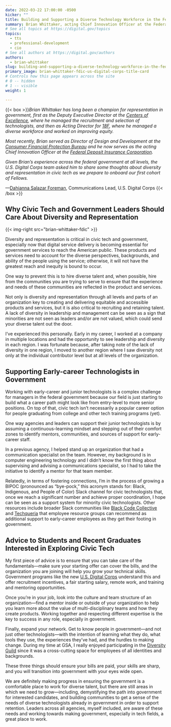 ```yaml
---
date: 2022-03-22 17:00:00 -0500
kicker: ""
title: Building and Supporting a Diverse Technology Workforce in the Federal Government
summary: Brian Whittaker, acting Chief Innovation Officer at the Federal Deposit Insurance Corporation (FDIC), shares his personal reflections on the importance of a diverse workforce in government and civic tech.
# See all topics at https://digital.gov/topics
topics:
  - tts
  - professional-development
  - cio
# See all authors at https://digital.gov/authors
authors:
  - brian-whittaker
slug: building-and-supporting-a-diverse-technology-workforce-in-the-federal-government
primary_image: brian-whittaker-fdic-us-digital-corps-title-card
# Controls how this page appears across the site
# 0 -- hidden
# 1 -- visible
weight: 1

---
```


{{< box >}}_Brian Whittaker has long been a champion for representation in government, first as the Deputy Executive Director at the [Centers of Excellence](https://coe.gsa.gov/), where he managed the recruitment and selection of technologists, and then as Acting Director for [18F](https://18f.gsa.gov/), where he managed a diverse workforce and worked on improving equity._

_Most recently, Brian served as Director of Design and Development at the [Consumer Financial Protection Bureau](https://www.consumerfinance.gov/) and he now serves as the acting Chief Innovation Officer at the [Federal Deposit Insurance Corporation](https://www.fdic.gov/)._

_Given Brian’s experience across the federal government at all levels, the U.S. Digital Corps team asked him to share some thoughts about diversity and representation in civic tech as we prepare to onboard our first cohort of Fellows._

&mdash;[Dahianna Salazar Foreman](https://digital.gov/authors/dahianna-salazar-foreman/), Communications Lead, U.S. Digital Corps {{< /box >}}

## Why Civic Tech and Government Leaders Should Care About Diversity and Representation

{{< img-right src="brian-whittaker-fdic" >}}

Diversity and representation is critical in civic tech and government, especially now that digital service delivery is becoming essential for government services to reach the American public. These products and services need to account for the diverse perspectives, backgrounds, and ability of the people using the service; otherwise, it will not have the greatest reach and inequity is bound to occur.

One way to prevent this is to hire diverse talent and, when possible, hire from the communities you are trying to serve to ensure that the experience and needs of these communities are reflected in the product and services.

Not only is diversity and representation through all levels and parts of an organization key to creating and delivering equitable and accessible products and services, but it is also critical to recruiting and retaining talent. A lack of diversity in leadership and management can be seen as a sign that minorities are not seen as leaders and/or are not valued, which could send your diverse talent out the door.

I’ve experienced this personally. Early in my career, I worked at a company in multiple locations and had the opportunity to see leadership and diversity in each region. I was fortunate because, after taking note of the lack of diversity in one region, I moved to another region where I saw diversity not only at the individual contributor level but at all levels of the organization.

## Supporting Early-career Technologists in Government

Working with early-career and junior technologists is a complex challenge for managers in the federal government because our field is just starting to build what a career path might look like from entry-level to more senior positions. On top of that, civic tech isn’t necessarily a popular career option for people graduating from college and other tech training programs (yet).

One way agencies and leaders can support their junior technologists is by assuming a continuous-learning mindset and stepping out of their comfort zones to identify mentors, communities, and sources of support for early-career staff.

In a previous agency, I helped stand up an organization that had a communication specialist on the team. However, my background is in computer engineering technology and I didn’t know the first thing about supervising and advising a communications specialist, so I had to take the initiative to identify a mentor for that team member.

Relatedly, in terms of fostering connections, I’m in the process of growing a BIPOC (pronounced as “bye-pock,” this acronym stands for: Black, Indigenous, and People of Color) Slack channel for civic technologists that, once we reach a significant number and achieve proper coordination, I hope can be seen as a support system for minority civic technologists. Other resources include broader Slack communities like [Black Code Collective](https://www.blackcodecollective.com/) and [Techqueria](https://www.techqueria.org/) that employee resource groups can recommend as additional support to early-career employees as they get their footing in government.

## Advice to Students and Recent Graduates Interested in Exploring Civic Tech

My first piece of advice is to ensure that you can take care of the fundamentals—make sure your starting offer can cover the bills, and the organization you are joining will help you grow your technical skills. Government programs like the new [U.S. Digital Corps](https://digitalcorps.gsa.gov/opportunity/) understand this and offer recruitment incentives, a fair starting salary, remote work, and training and mentoring opportunities.

Once you’re in your job, look into the culture and team structure of an organization—find a mentor inside or outside of your organization to help you learn more about the value of multi-disciplinary teams and how they create products. Working together and respecting different expertise is the key to success in any role, especially in government.

Finally, expand your network. Get to know people in government—and not just other technologists—with the intention of learning what they do, what tools they use, the experiences they’ve had, and the hurdles to making change. During my time at GSA, I really enjoyed participating in the [Diversity Guild](https://handbook.tts.gsa.gov/about-us/deia/#diversity-guild) since it was a cross-cutting space for employees of all identities and backgrounds.

These three things should ensure your bills are paid, your skills are sharp, and you will transition into government with your eyes wide open.

We are definitely making progress in ensuring the government is a comfortable place to work for diverse talent, but there are still areas in which we need to grow—including, demystifying the path into government for interested candidates, and building communities to get a sense of the needs of diverse technologists already in government in order to support retention. Leaders across all agencies, myself included, are aware of these needs and working towards making government, especially in tech fields, a great place to work.
